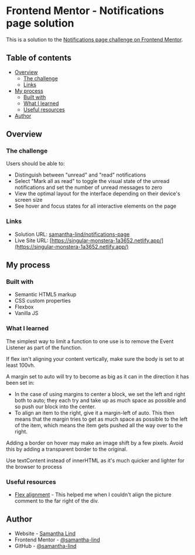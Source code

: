 # Frontend Mentor - Notifications page solution

This is a solution to the
[Notifications page challenge on Frontend Mentor](https://www.frontendmentor.io/challenges/notifications-page-DqK5QAmKbC).

## Table of contents

-   [Overview](#overview)
    -   [The challenge](#the-challenge)
    -   [Links](#links)
-   [My process](#my-process)
    -   [Built with](#built-with)
    -   [What I learned](#what-i-learned)
    -   [Useful resources](#useful-resources)
-   [Author](#author)

## Overview

### The challenge

Users should be able to:

-   Distinguish between "unread" and "read" notifications
-   Select "Mark all as read" to toggle the visual state of the unread
    notifications and set the number of unread messages to zero
-   View the optimal layout for the interface depending on their device's screen
    size
-   See hover and focus states for all interactive elements on the page

### Links

-   Solution URL:
    [samantha-lind/notifications-page](samantha-lind/notifications-page)
-   Live Site URL:
    [https://singular-monstera-1a3652.netlify.app/](https://singular-monstera-1a3652.netlify.app/)

## My process

### Built with

-   Semantic HTML5 markup
-   CSS custom properties
-   Flexbox
-   Vanilla JS

### What I learned

The simplest way to limit a function to one use is to remove the Event Listener
as part of the function.

If flex isn't aligning your content vertically, make sure the body is set to at
least 100vh.

A margin set to auto will try to become as big as it can in the direction it has
been set in:

-   In the case of using margins to center a block, we set the left and right
    both to auto; they each try and take up as much space as possible and so
    push our block into the center.
-   To align an item to the right, give it a margin-left of auto. This then
    means that the margin tries to get as much space as possible to the left of
    the item, which means the item gets pushed all the way over to the right.

Adding a border on hover may make an image shift by a few pixels. Avoid this by
adding a transparent border to the original.

Use textContent instead of innerHTML as it's much quicker and lighter for the
browser to process

### Useful resources

-   [Flex alignment](https://www.smashingmagazine.com/2018/08/flexbox-alignment/) -
    This helped me when I couldn't align the picture comment to the far right of
    the div.

## Author

-   Website - [Samantha Lind](https://www.samanthalind.net)
-   Frontend Mentor -
    [@samantha-lind](https://www.frontendmentor.io/profile/samantha-lind)
-   GitHub - [@samantha-lind](https://www.github.com/samantha-lind)
